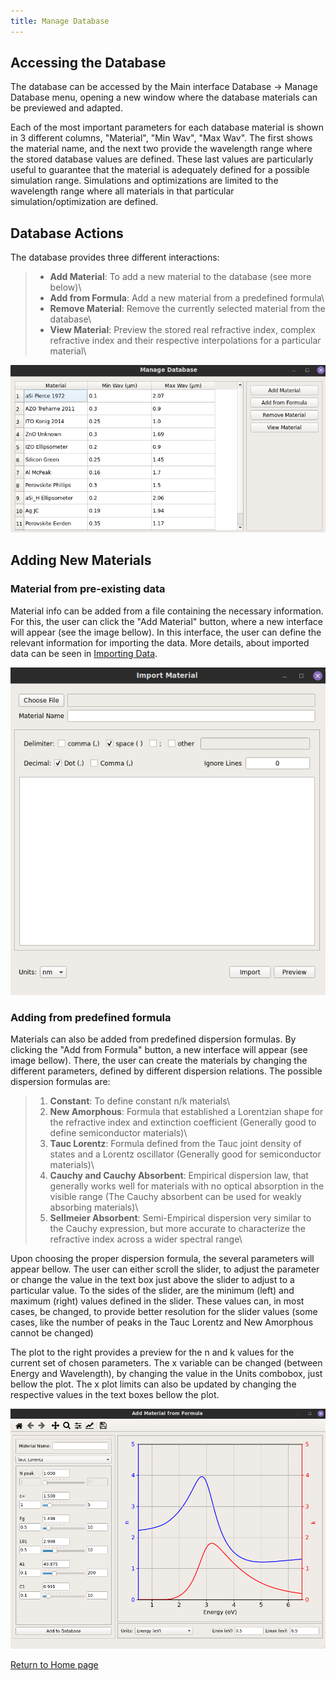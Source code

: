 ```yaml
---
title: Manage Database
---
```


## Accessing the Database

The database can be accessed by the Main interface Database → Manage Database
menu, opening a new window where the database materials can be previewed and adapted.

Each of the most important parameters for each database material is shown in 3 different
columns, "Material", "Min Wav", "Max Wav". The first shows the material name,
and the next two provide the wavelength range where the stored database values
are defined. These last values are particularly useful to guarantee that the
material is adequately defined for a possible simulation range. Simulations and
optimizations are limited to the wavelength range where all materials in that
particular simulation/optimization are defined.

## Database Actions

The database provides three different interactions:

> * __Add Material__: To add a new material to the database (see more below)\
> * __Add from Formula__: Add a new material from a predefined formula\
> * __Remove Material__: Remove the currently selected material from the database\
> * __View Material__: Preview the stored real refractive index, complex\
>  refractive index and their respective interpolations for a particular\
>  material\

![Manage Database](manage_database.png)

## Adding New Materials

### Material from pre-existing data

Material info can be added from a file containing the necessary information.
For this, the user can click the "Add Material" button, where a new interface
will appear (see the image bellow). In this interface, the user can define the
relevant information for importing the data. More details, about imported data
can be seen in [Importing Data](./Import.md).

![Interface to add file materials to the database](add_database.png)

### Adding from predefined formula

Materials can also be added from predefined dispersion formulas. By clicking
the "Add from Formula" button, a new interface will appear (see image bellow).
There, the user can create the materials by changing the different parameters,
defined by different dispersion relations. The possible dispersion formulas
are:

> 1. __Constant__: To define constant n/k materials\
> 2. __New Amorphous__: Formula that established a Lorentzian shape for the
refractive index and extinction coefficient (Generally good to define
semiconductor materials)\
> 3. __Tauc Lorentz__: Formula defined from the Tauc joint density of states and a
Lorentz oscillator (Generally good for semiconductor materials)\
> 4. __Cauchy and Cauchy Absorbent__: Empirical dispersion law, that generally works
well for materials with no optical absorption in the visible range (The Cauchy
absorbent can be used for weakly absorbing materials)\
> 5. __Sellmeier Absorbent__: Semi-Empirical dispersion very similar to the Cauchy
expression, but more accurate to characterize the refractive index across a
wider spectral range\

Upon choosing the proper dispersion formula, the several parameters will
appear bellow. The user can either scroll the slider, to adjust the parameter
or change the value in the text box just above the slider to adjust to a
particular value. To the sides of the slider, are the minimum (left) and
maximum (right) values defined in the slider. These values can, in most cases,
be changed, to provide better resolution for the slider values (some cases,
like the number of peaks in the Tauc Lorentz and New Amorphous cannot be
changed)

The plot to the right provides a preview for the n and k values for the current
set of chosen parameters. The x variable can be changed (between Energy and
Wavelength), by changing the value in the Units combobox, just bellow the plot.
The x plot limits can also be updated by changing the respective values in the
text boxes bellow the plot.

![Add material from pre-defined formula](add_from_formula.png)

[Return to Home page](help.md)
